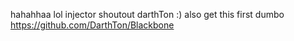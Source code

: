 hahahhaa lol injector shoutout darthTon :) also get this first dumbo https://github.com/DarthTon/Blackbone
